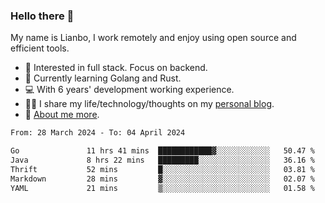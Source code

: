 ### Hello there 👋

My name is Lianbo, I work remotely and enjoy using open source and efficient tools.

- 🔭 Interested in full stack. Focus on backend.
- 🌱 Currently learning Golang and Rust.
- 💻 With 6 years' development working experience.
- ✍🏻 I share my life/technology/thoughts on my [personal blog](https://godruoyi.com).
- 👒 [About me more](https://godruoyi.com/posts/About-godruoyi).

<!--START_SECTION:waka-->

```txt
From: 28 March 2024 - To: 04 April 2024

Go               11 hrs 41 mins  ████████████▓░░░░░░░░░░░░   50.47 %
Java             8 hrs 22 mins   █████████░░░░░░░░░░░░░░░░   36.16 %
Thrift           52 mins         █░░░░░░░░░░░░░░░░░░░░░░░░   03.81 %
Markdown         28 mins         ▓░░░░░░░░░░░░░░░░░░░░░░░░   02.07 %
YAML             21 mins         ▒░░░░░░░░░░░░░░░░░░░░░░░░   01.58 %
```

<!--END_SECTION:waka-->
